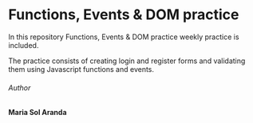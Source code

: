 # Functions, Events & DOM practice 

In this repository Functions, Events & DOM practice weekly practice is included. 

The practice consists of creating login and register forms and validating them using Javascript functions and events.

###### Author
**Maria Sol Aranda**